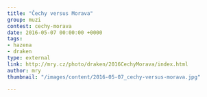 ```yaml
---
title: "Čechy versus Morava"
group: muzi
contest: cechy-morava
date: 2016-05-07 00:00:00 +0000
tags:
- hazena
- draken
type: external
link: http://mry.cz/photo/draken/2016CechyMorava/index.html
author: mry
thumbnail: "/images/content/2016-05-07_cechy-versus-morava.jpg"

---
```

